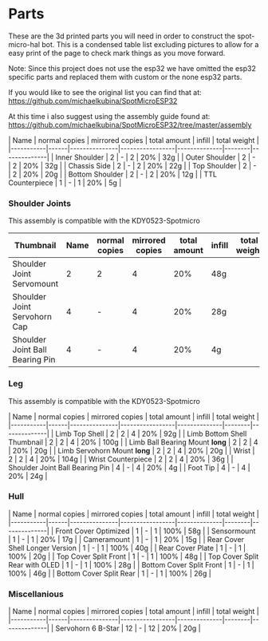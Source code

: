 
# Parts
These are the 3d printed parts you will need in order to construct the spot-micro-hal bot.  This is a condensed table list excluding pictures to allow for a easy print of the page to check mark things as you move forward. 

Note: Since this project does not use the esp32 we have omitted the esp32 specific parts and replaced them with custom or the none esp32 parts.

If you would like to see the original list you can find that at: https://github.com/michaelkubina/SpotMicroESP32

At this time i also suggest using the assembly guide found at: https://github.com/michaelkubina/SpotMicroESP32/tree/master/assembly


| Name | normal copies | mirrored copies | total amount | infill | total weight |
|-----------|------|---------------|-----------------|--------------|--------|--------------|
| Inner Shoulder					| 2 | - | 2 |  20% |  32g |
| Outer Shoulder					| 2 | - | 2 |  20% |  32g |
| Chassis Side						| 2 | - | 2 |  20% |  22g |
| Top Shoulder						| 2 | - | 2 |  20% |  20g |
| Bottom Shoulder					| 2 | - | 2 |  20% |  12g |
| TTL Counterpiece 				| 1 | - | 1 |  20% |   5g |

### Shoulder Joints 
This assembly is compatible with the KDY0523-Spotmicro

| Thumbnail | Name | normal copies | mirrored copies | total amount | infill | total weight |
|-----------|------|---------------|-----------------|--------------|--------|--------------|
| Shoulder Joint Servomount	   		| 2 | 2 | 4 |  20% |  48g |
| Shoulder Joint Servohorn Cap		| 4 | - | 4 |  20% |  28g |
| Shoulder Joint Ball Bearing Pin	| 4 | - | 4 |  20% |   4g |

### Leg
This assembly is compatible with the KDY0523-Spotmicro

| Name | normal copies | mirrored copies | total amount | infill | total weight |
|-----------|------|---------------|-----------------|--------------|--------|--------------|
| Limb Top Shell					          | 2 | 2 | 4 |  20% |  92g |
| Limb Bottom Shell Thumbnail		    | 2 | 2 | 4 |  20% | 100g |
| Limb Ball Bearing Mount **long**	| 2 | 2 | 4 |  20% |  20g |
| Limb Servohorn Mount **long**		  | 2 | 2 | 4 |  20% |  20g |
| Wrist							                | 2 | 2 | 4 |  20% | 104g |
| Wrist Counterpiece					      | 2 | 2 | 4 |  20% |  36g |
| Shoulder Joint Ball Bearing Pin	  | 4 | - | 4 |  20% |   4g |
| Foot Tip							            | 4 | - | 4 |  20% |  24g |

### Hull

| Name | normal copies | mirrored copies | total amount | infill | total weight |
|-----------|------|---------------|-----------------|--------------|--------|--------------|
| Front Cover Optimized				            | 1 | - | 1 | 100% |  58g |
| Sensormount 				                    | 1 | - | 1 |  20% |  17g |
| Cameramount 			                      | 1 | - | 1 |  20% |  15g |
| Rear Cover Shell Longer Version					| 1 | - | 1 | 100% |  40g |
| Rear Cover Plate									      | 1 | - | 1 | 100% |  20g |
| Top Cover Split Front				            | 1 | - | 1 | 100% |  48g |
| Top Cover Split Rear with OLED	        | 1 | - | 1 | 100% |  28g |
| Bottom Cover Split Front			          | 1 | - | 1 | 100% |  46g |
| Bottom Cover Split Rear			            | 1 | - | 1 | 100% |  26g |

### Miscellanious

| Name | normal copies | mirrored copies | total amount | infill | total weight |
|-----------|------|---------------|-----------------|--------------|--------|--------------|
|  Servohorn 6 B-Star				| 12 | - | 12 |  20% |  20g |
